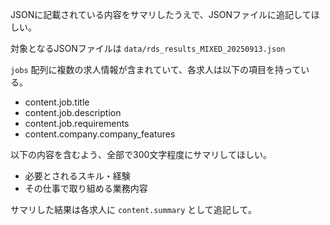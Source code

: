 JSONに記載されている内容をサマリしたうえで、JSONファイルに追記してほしい。

対象となるJSONファイルは `data/rds_results_MIXED_20250913.json`

`jobs` 配列に複数の求人情報が含まれていて、各求人は以下の項目を持っている。
- content.job.title
- content.job.description
- content.job.requirements
- content.company.company_features

以下の内容を含むよう、全部で300文字程度にサマリしてほしい。
- 必要とされるスキル・経験
- その仕事で取り組める業務内容

サマリした結果は各求人に `content.summary` として追記して。

